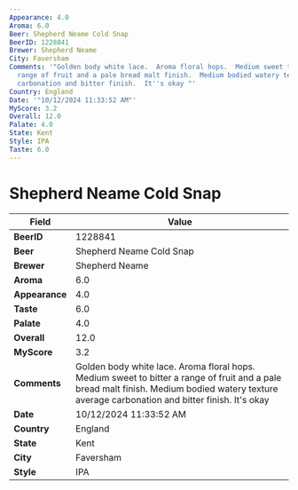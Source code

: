 ```yaml
---
Appearance: 4.0
Aroma: 6.0
Beer: Shepherd Neame Cold Snap
BeerID: 1228841
Brewer: Shepherd Neame
City: Faversham
Comments: '"Golden body white lace.  Aroma floral hops.  Medium sweet to bitter a
  range of fruit and a pale bread malt finish.  Medium bodied watery texture average
  carbonation and bitter finish.  It''s okay "'
Country: England
Date: '"10/12/2024 11:33:52 AM"'
MyScore: 3.2
Overall: 12.0
Palate: 4.0
State: Kent
Style: IPA
Taste: 6.0
---
```


# Shepherd Neame Cold Snap

| Field         | Value |
|---------------|-------|
| **BeerID** | 1228841 |
| **Beer** | Shepherd Neame Cold Snap |
| **Brewer** | Shepherd Neame |
| **Aroma** | 6.0 |
| **Appearance** | 4.0 |
| **Taste** | 6.0 |
| **Palate** | 4.0 |
| **Overall** | 12.0 |
| **MyScore** | 3.2 |
| **Comments** | Golden body white lace.  Aroma floral hops.  Medium sweet to bitter a range of fruit and a pale bread malt finish.  Medium bodied watery texture average carbonation and bitter finish.  It's okay  |
| **Date** | 10/12/2024 11:33:52 AM |
| **Country** | England |
| **State** | Kent |
| **City** | Faversham |
| **Style** | IPA |
